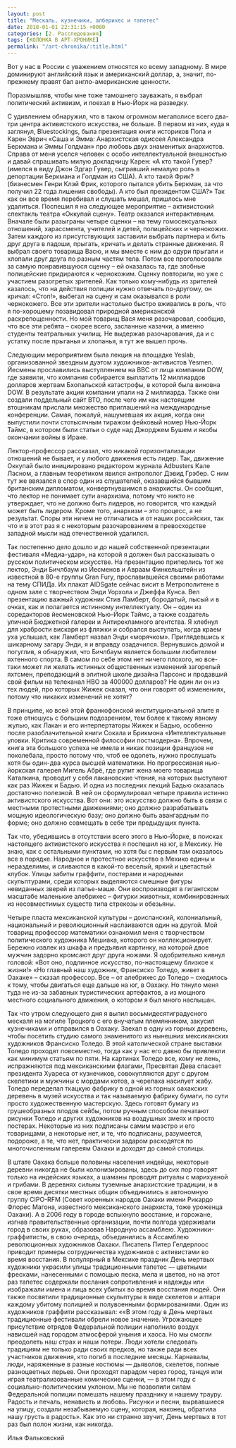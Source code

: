 ```yaml
---
layout: post
title: "Мескаль, кузнечики, алберихес и тапетес"
date: 2018-01-01 22:31:15 +0000
categories: [2. Расследования]
tags: [КОЛОНКА В АРТ-ХРОНИКЕ]
permalink: "/art-chronika/:title.html"
---
```


Вот у нас в России с уважением относятся ко всему западному. В мире доминируют английский язык и американский доллар, а, значит, по-прежнему правят бал англо-американские ценности.

Поразмышляв, чтобы мне тоже тамошнего зауважать, я выбрал политический активизм, и поехал в Нью-Йорк на разведку.

С удивлением обнаружил, что в таком огромном мегаполисе всего два-три центра активистского искусства, не больше. В первом из них, куда я заглянул, Bluestockings, была презентация книги историков Пола и Карен Эврич «Саша и Эмма: Анархистская одиссея Александра Беркмана и Эммы Голдман» про любовь двух знаменитых анархистов. Справа от меня уселся человек с особо интеллектуальной внешностью и давай спрашивать милую докладчицу Карен: «А кто такой Гувер? (имелся в виду Джон Эдгар Гувер, сыгравший немалую роль в депортации Беркмана и Голдман из США). А кто такой Фрик? (бизнесмен Генри Клэй Фрик, которого пытался убить Беркман, за что получил 22 года лишения свободы). А кто был президентом США?» Так как он все время перебивал и слушать мешал, пришлось мне удалиться. Поспешил я на следующее мероприятие – активистский спектакль театра «Оккупай сцену». Театр оказался интерактивным. Вначале были разыграны четыре сценки – на тему гомосексуальных отношений, харассмента, учителей и детей, полицейских и чернокожих. Затем каждого из присутствующих заставили выбрать партнера и бить друг друга в ладоши, прыгать, кричать и делать странные движения. Я выбрал своего товарища Васю, и мы вместе с ним до одури прыгали и хлопали друг друга по разным частям тела. Потом все проголосовали за самую понравившуюся сценку – ей оказалась та, где злобные полицейские придираются к чернокожим. Сценку повторили, но уже с участием разогретых зрителей. Как только кому-нибудь из зрителей казалось, что на действия полиции нужно отвечать по-другому, он кричал: «Стоп!», выбегал на сцену и сам оказывался в роли чернокожего. Все эти зрители настолько быстро вживались в роль, что я по-хорошему позавидовал природной американской раскрепощенности. Но мой товарищ Вася меня разочаровал, сообщив, что все эти ребята – скорее всего, засланные казачки, а именно студенты театральных училищ. Не выдержав разочарования, да и с устатку после прыганья и хлопанья, я тут же вышел прочь.

Следующим мероприятием была лекция на площадке Yeslab, организованной звездным дуэтом художников-активистов Yesmen. Йесмены прославились выступлением на BBC от лица компании DOW, где заявили, что компания собирается выплатить 12 миллиардов долларов жертвам Бхопальской катастрофы, в которой была виновна DOW. В результате акции компании упали на 2 миллиарда. Также они создали поддельный сайт ВТО, после чего им как настоящим втошникам прислали множество приглашений на международные конференции. Самая, пожалуй, нашумевшая их акция, когда они выпустили почти стотысячным тиражом фейковый номер Нью-Йорк Таймс, в котором были статьи о суде над Джорджем Бушем и якобы окончании войны в Ираке.

Лектор-профессор рассказал, что никакой горизонтализации отношений не бывает, и у любого движения есть лидер. Так, движение Оккупай было инициировано редактором журнала Adbusters Кале Ласном, а главным теоретиком явился антрополог Дэвид Грэбер. С ним тут же ввязался в спор один из слушателей, оказавшийся бывшим британским дипломатом, конвертнувшимся в анархисты. Он сообщил, что лектор не понимает сути анархизма, потому что никто не утверждает, что не должно быть лидеров, но говорится, что каждый может быть лидером. Кроме того, анархизм – это процесс, а не результат. Споры эти ничем не отличались и от наших российских, так что и в этот раз я с некоторым разочарованием в превосходстве западной мысли над отечественной удалился.

Так постепенно дело дошло и до нашей собственной презентации фестиваля «Медиа-удар», на которой я должен был рассказывать о русском политическом искусстве. На презентацию приперлись тот же лектор, Энди Бичлбаум из Йесменов и Авраам Финкельштейн из известной в 80-е группы Gran Fury, прославившейся своими работами на тему СПИДа. Их плакат AIDSgate сейчас висит в Метрополитене в одном зале с творчеством Энди Уорхола и Джеффа Кунса. Вел презентацию важный художник Стив Ламберт, бородатый, лысый и в очках, как и полагается истинному интеллектуалу. Он – один из соредакторов йесменовской Нью-Йорк Таймс, а также создатель уличной Бюджетной галереи и Антирекламного агентства. Я хлебнул для храбрости вискаря из фляжки и собрался выступать, когда краем уха услышал, как Ламберт назвал Энди «морячком». Приглядевшись к шикарному загару Энди, я и вправду озадачился. Вернувшись домой и погуглив, я обнаружил, что Бичлбаум является большим любителем яхтенного спорта. В самом по себе этом нет ничего плохого, но все-таки может ли желать истинных общественных изменений загорелый яхтсмен, преподающий в элитной школе дизайна Парсонс и продавший свой фильм на телеканал HBO за 400000 долларов? Не один ли он из тех людей, про которых Жижек сказал, что они говорят об изменениях, потому что никаких изменений не хотят?

В принципе, ко всей этой франкофонской институциональной элите я тоже отношусь с большим подозрением, тем более к такому явному жулью, как Лакан и его интерпертаторы Жижек и Бадью, особенно после разоблачительной книги Сокала и Брикмона «Интеллектуальные уловки. Критика современной философии постмодерна». Впрочем, книга эта большого успеха не имела и никак позиции французов не поколебала, просто потому что, чтоб ее одолеть, нужно прослушать хотя бы один-два курса высшей математики. Но прогрессивная нью-йоркская галерея Мигель Абрё, где рулит жена моего товарища Каталкина, проводит у себя лакановские чтения, на которых выступают как раз Жижек и Бадью. И одна из последних лекций Бадью оказалась достаточно полезной. В ней он сформулировал четыре правила истинно активистского искусства. Вот они: это искусство должно быть в связи с местными протестными движениями; оно должно разрабатывать мощную идеологическую базу; оно должно быть авангардным по форме; оно должно совмещать в себе три предыдущих пункта.

Так что, убедившись в отсутствии всего этого в Нью-Йорке, в поисках настоящего активистского искусства я поспешил на юг, в Мексику. Не знаю, как с остальными пунктами, но хотя бы с первым там оказалось все в порядке. Народное и протестное искусство в Мехико едины и неразделимы, и сливаются в какой-то веселый, яркий и цветастый клубок. Улицы забиты граффити, постерами и народными скульптурами, среди которых выделяются смешные фигуры невиданных зверей из папье-маше. Они воспроизводят в гигантском масштабе маленькие алебрихес – фигурки животных, комбинированных из несовместимых существ типа стрекозы и обезьяны.

Четыре пласта мексиканской культуры – доиспанский, колониальный, национальный и революционный наслаиваются один на другой. Мой товарищ профессор математики ознакомил меня с творчеством политического художника Мешиака, которого он коллекционирует. Бережно извлек из шкафа и предъявил картинку, на которой двое мужчин задорно кромсают друг друга ножами. Я одобрительно кивнул головой: «Вот оно, подлинное искусство, по-настоящему близкое к жизни!» «Но главный наш художник, Франсиско Толедо, живет в Оахаке» – сказал профессор. Все – от алебрихес до Толедо – сходилось к тому, чтобы двигаться еще дальше на юг, в Оахаку. Но тянуло меня туда не из-за забавных туристических артефактов, а из мощного местного социального движения, о котором я был много наслышан.

Так что утром следующего дня я выпил восьмидесятиградусного мескаля на могиле Троцкого с его внучатым племянником, закусил кузнечиками и отправился в Оахаку. Заехал в одну из горных деревень, чтобы посетить студию самого знаменитого из нынешних мексиканских художников Франсиско Толедо. В этой католической стране выставки Толедо проходят повсеместно, тогда как у нас его давно бы привлекли как минимум статьям по пяти. На картинах Толедо все, кому не лень, испражняются под мексиканскими флагами, Пресвятая Дева спасает президента Хуареса от кузнечиков, совокупляются друг с другом скелетики и мужчины с мордами котов, а черепаха насилует жабу. Толедо переделал ткацкую фабрику в одной из горных оахакских деревень в музей искусства и так называемую фабрику бумаги, по сути просто художественную мастерскую. Здесь готовят бумагу из грушеобразных плодов сейбы, потом ручным способом печатают рисунки Толедо и других художников на воздушных змеях и просто постерах. Некоторые из них подписаны самим маэстро и его товарищами, а некоторые нет, и те, что подписаны, разумеется, подороже, а те, что нет, практически задаром расходятся по многочисленным галереям Оахаки и доходят до самой столицы.

В штате Оахака больше половины населения индейцы, некоторые деревни никогда не были колонизированы, здесь до сих пор говорят только на индейских языках, а шаманы проводят ритуалы с марихуаной и грибами. В деревнях сильны туземные анархистские традиции, и в свое время десятки местных общин объединились в автономную группу CIPO-RFM (Совет коренных народов Оахаки имени Рикардо Флорес Магона, известного мексиканского анархиста, тоже уроженца Оахаки). А в 2006 году в городе вспыхнуло восстание, и горожане, изгнав правительственные организации, почти полгода удерживали город в своих руках, образовав Народную ассамблею. Художники-граффитисты, в свою очередь, объединились в Ассамблею революционных художников Оахаки. Писатель Питер Гелдерлоос приводит примеры сотрудничества художников с активистами во время восстания. В популярный в Мексике праздник День мертвых художники украсили улицы традиционными тапетес — цветными фресками, нанесенными с помощью песка, мела и цветов, но на этот раз тапетес содержали послания сопротивления и надежды или изображали имена и лица всех убитых во время восстания людей. Они также посвятили традиционные скульптуры в виде скелетов и алтари каждому убитому полицией и полувоенными формированиями. Один из художников граффити рассказывал: ««В этом году в День мертвых традиционные фестивали обрели новое значение. Угрожающее присутствие отрядов Федеральной полиции наполнило воздух нависшей над городом атмосферой уныния и хаоса. Но мы смогли преодолеть наш страх и наши потери. Люди хотели следовать традициям не только ради своих предков, но также ради всех участников движения, кто погиб в последние месяцы. Карнавалы, люди, наряженные в разные костюмы — дьяволов, скелетов, полные разноцветных перьев. Они проходят парадом через город, танцуя или играя театрализованные комические сценки, — в этом году с социально-политическим уклоном. Мы не позволили силам Федеральной полиции помешать нашему празднику и нашему трауру. Радость и печаль, ненависть и любовь. Рисунки и песни, вырвавшиеся на улицу, создали незабываемую сцену, которая, наконец, обратила нашу грусть в радость». Как это ни странно звучит, День мертвых в тот раз был полон жизни, как никогда.

Илья Фальковский
